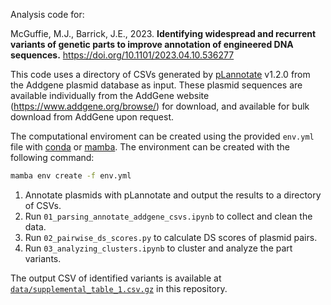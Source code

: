 Analysis code for:

McGuffie, M.J., Barrick, J.E., 2023. __Identifying widespread and recurrent variants of genetic parts to improve annotation of engineered DNA sequences.__ https://doi.org/10.1101/2023.04.10.536277

This code uses a directory of CSVs generated by [pLannotate](https://github.com/barricklab/pLannotate) v1.2.0 from the Addgene plasmid database as input. These plasmid sequences are available individually from the AddGene website (https://www.addgene.org/browse/) for download, and available for bulk download from AddGene upon request.

The computational enviroment can be created using the provided `env.yml` file with [conda](https://docs.conda.io/en/latest/) or [mamba](https://mamba.readthedocs.io/en/latest/installation.html). The environment can be created with the following command:

```bash
mamba env create -f env.yml
```

1. Annotate plasmids with pLannotate and output the results to a directory of CSVs.
2. Run `01_parsing_annotate_addgene_csvs.ipynb` to collect and clean the data.
3. Run `02_pairwise_ds_scores.py` to calculate DS scores of plasmid pairs.
4. Run `03_analyzing_clusters.ipynb` to cluster and analyze the part variants.

The output CSV of identified variants is available at [`data/supplemental_table_1.csv.gz`](./data/supplemental_table_1.csv.gz) in this repository.

